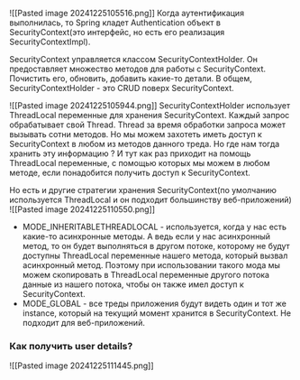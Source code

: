 ![[Pasted image 20241225105516.png]]
Когда аутентификация выполнилась, то Spring кладет Authentication объект в SecurityContext(это интерфейс, но есть его реализация SecurityContextImpl).

SecurityContext управляется классом SecurityContextHolder. Он предоставляет множество методов для работы с SecurityContext. Почистить его, обновить, добавить какие-то детали. В общем, SecurityContextHolder - это CRUD поверх SecurityContext.

![[Pasted image 20241225105944.png]]
SecurityContextHolder использует ThreadLocal переменные для хранения SecurityContext.
Каждый запрос обрабатывает свой Thread. Thread за время обработки запроса может вызывать сотни методов. Но мы можем захотеть иметь доступ к SecurityContext в любом из методов данного треда. Но где нам тогда хранить эту информацию ? И тут как раз приходит на помощь ThreadLocal переменные, с помощью которых мы можем в любом методе, если понадобится получить доступ к SecurityContext. 

Но есть и другие стратегии хранения SecurityContext(по умолчанию используется ThreadLocal и он подходит большинству веб-приложений)
![[Pasted image 20241225110550.png]]
- MODE_INHERITABLETHREADLOCAL - используется, когда у нас есть какие-то асинхронные методы. А ведь если у нас асинхронный метод, то он будет выполняться в другом потоке, которому не будут доступны ThreadLocal переменные нашего метода, который вызвал асинхронный метод. Поэтому при использовании такого мода мы можем скопировать в ThreadLocal переменные другого потока данные из нашего потока, чтобы он также имел доступ к SecurityContext.
- MODE_GLOBAL - все треды приложения будут видеть один и тот же instance, который на текущий момент хранится в SecurityContext. Не подходит для веб-приложений.

### Как получить user details?
![[Pasted image 20241225111445.png]]